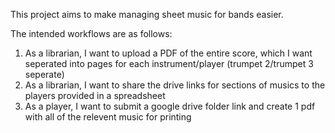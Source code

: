 This project aims to make managing sheet music for bands easier. 

The intended workflows are as follows:

1. As a librarian, I want to upload a PDF of the entire score, which I want seperated into pages for each instrument/player (trumpet 2/trumpet 3 seperate)
2. As a librarian, I want to share the drive links for sections of musics to the players provided in a spreadsheet
3. As a player, I want to submit a google drive folder link and create 1 pdf with all of the relevent music for printing
   
